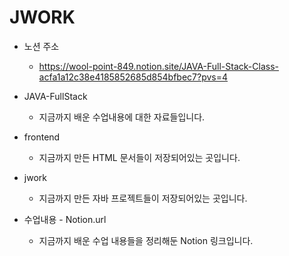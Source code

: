# JWORK

- 노션 주소
  - https://wool-point-849.notion.site/JAVA-Full-Stack-Class-acfa1a12c38e4185852685d854bfbec7?pvs=4

- JAVA-FullStack
  - 지금까지 배운 수업내용에 대한 자료들입니다.
- frontend
  - 지금까지 만든 HTML 문서들이 저장되어있는 곳입니다.
- jwork
  - 지금까지 만든 자바 프로젝트들이 저장되어있는 곳입니다.
- 수업내용 - Notion.url
  - 지금까지 배운 수업 내용들을 정리해둔 Notion 링크입니다.